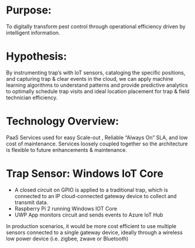 # Purpose:
To digitally transform pest control through operational efficiency driven by intelligent information. 

# Hypothesis: 
By instrumenting trap’s with IoT sensors, cataloging the specific positions, and capturing trap & clear events in the cloud, we can apply machine learning algorithms to understand patterns and provide predictive analytics to optimally schedule trap visits and ideal location placement for trap & field technician efficiency.

# Technology Overview:
PaaS Services used for easy Scale-out , Reliable “Always On” SLA, and low cost of maintenance.
Services loosely coupled together so the architecture is flexible to future enhancements & maintenance. 

# Trap Sensor: Windows IoT Core
- A closed circuit on GPIO is applied to a traditional trap, which is connected to an IP cloud-connected gateway device to collect and transmit data.
- Raspberry Pi 2 running Windows IOT Core
- UWP App monitors circuit and sends events to Azure IoT Hub

In production scenarios, it would be more cost efficient to use multiple sensors connected to a single gateway device, ideally through a wireless low power device (i.e. zigbee, zwave or Bluetooth)

